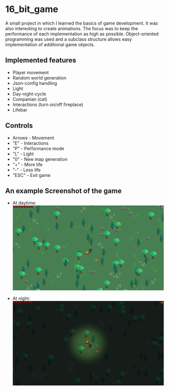 # 16_bit_game
A small project in which I learned the basics of game development. It was also interesting to create animations. The focus was to keep the performance of each implementation as high as possible. Object-oriented programming was used and a subclass structure allows easy implementation of additional game objects.
## Implemented features
- Player movement
- Random world generation
- Json-config handling
- Light
- Day-night-cycle
- Companian (cat)
- Interactions (turn on/off fireplace)
- Lifebar


## Controls
- Arrows - Movement
- "E" - Interactions
- "P" - Performance mode
- "L" - Light
- "0" - New map generation
- "+" - More life
- "-" - Less life
- "ESC" - Exit game

## An example Screenshot of the game
- At daytime:
![screenshot_day](https://github.com/Domeenik/16_bit_game/blob/main/img/screenshots/0.png)

- At night:
![screenshot_night](https://github.com/Domeenik/16_bit_game/blob/main/img/screenshots/1.png)
